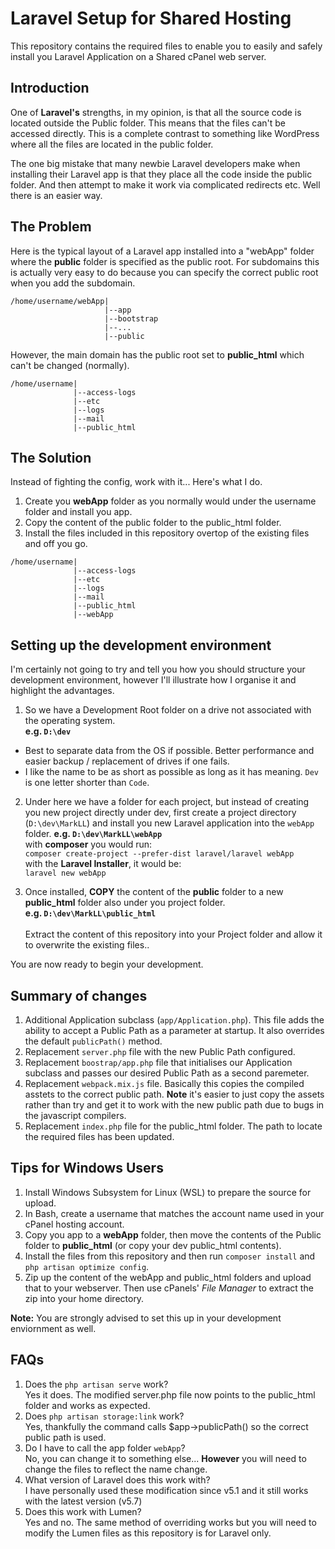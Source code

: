 # Laravel Setup for Shared Hosting
This repository contains the required files to enable you to easily and safely install you Laravel Application on a Shared cPanel web server.

## Introduction
One of **Laravel's** strengths, in my opinion, is that all the source code is located outside the Public folder. This means that the files can't be accessed directly. This is a complete contrast to something like WordPress where all the files are located in the public folder.

The one big mistake that many newbie Laravel developers make when installing their Laravel app is that they place all the code inside the public folder. And then attempt to make it work via complicated redirects etc. Well there is an easier way.

## The Problem
Here is the typical layout of a Laravel app installed into a "webApp" folder where the **public** folder is specified as the public root. For subdomains this is actually very easy to do because you can specify the correct public root when you add the subdomain.

```
/home/username/webApp|
                     |--app
                     |--bootstrap
                     |--...
                     |--public
```

However, the main domain has the public root set to **public_html** which can't be changed (normally).
```
/home/username|
              |--access-logs
              |--etc
              |--logs
              |--mail
              |--public_html
```


## The Solution
Instead of fighting the config, work with it... Here's what I do.
1. Create you **webApp** folder as you normally would under the username folder and install you app.
2. Copy the content of the public folder to the public_html folder.
3. Install the files included in this repository overtop of the existing files and off you go.

```
/home/username|
              |--access-logs
              |--etc
              |--logs
              |--mail
              |--public_html
              |--webApp
```

## Setting up the development environment
I'm certainly not going to try and tell you how you should structure your development environment, however I'll illustrate how I organise it and highlight the advantages.

1. So we have a Development Root folder on a drive not associated with the operating system.<br>
**e.g. `D:\dev`**
* Best to separate data from the OS if possible. Better performance and easier backup / replacement of drives if one fails.
* I like the name to be as short as possible as long as it has meaning. `Dev` is one letter shorter than `Code`.

2. Under here we have a folder for each project, but instead of creating you new project directly under dev, first create a project directory (`D:\dev\MarkLL`) and install you new Laravel application into the `webApp` folder. **e.g. `D:\dev\MarkLL\webApp`**<br>
with **composer** you would run:<br>
`composer create-project --prefer-dist laravel/laravel webApp`<br>
with the **Laravel Installer**, it would be:<br>
`laravel new webApp`

3. Once installed, **COPY** the content of the **public** folder to a new **public_html** folder also under you project folder.<br>
**e.g. `D:\dev\MarkLL\public_html`**
<br><br>
Extract the content of this repository into your Project folder and allow it to overwrite the existing files..

You are now ready to begin your development.

## Summary of changes
1. Additional Application subclass (`app/Application.php`). This file adds the ability to accept a Public Path as a parameter at startup. It also overrides the default `publicPath()` method.
2. Replacement `server.php` file with the new Public Path configured.
3. Replacement `boostrap/app.php` file that initialises our Application subclass and passes our desired Public Path as a second paremeter.
4. Replacement `webpack.mix.js` file. Basically this copies the compiled asstets to the correct public path. **Note** it's easier to just copy the assets rather than try and get it to work with the new public path due to bugs in the javascript compilers.
5. Replacement `index.php` file for the public_html folder. The path to locate the required files has been updated.

## Tips for Windows Users
1. Install Windows Subsystem for Linux (WSL) to prepare the source for upload.
2. In Bash, create a username that matches the account name used in your cPanel hosting account.
3. Copy you app to a **webApp** folder, then move the contents of the Public folder to **public_html** (or copy your dev public_html contents).
4. Install the files from this repository and then run `composer install` and `php artisan optimize config`.
5. Zip up the content of the webApp and public_html folders and upload that to your webserver. Then use cPanels' *File Manager* to extract the zip into your home directory.

**Note:** You are strongly advised to set this up in your development enviornment as well.

## FAQs
1. Does the `php artisan serve` work?<br>
Yes it does. The modified server.php file now points to the public_html folder and works as expected.
2. Does `php artisan storage:link` work?<br>
Yes, thankfully the command calls $app->publicPath() so the correct public path is used.
3. Do I have to call the app folder `webApp`?<br>
No, you can change it to something else... **However** you will need to change the files to reflect the name change.
4. What version of Laravel does this work with?<br>
I have personally used these modification since v5.1 and it still works with the latest version (v5.7)
5. Does this work with Lumen?<br>
Yes and no. The same method of overriding works but you will need to modify the Lumen files as this repository is for Laravel only.
